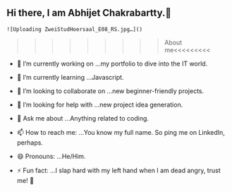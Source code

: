 ## Hi there, I am Abhijet Chakrabartty.👋
    ![Uploading ZweiStudHoersaal_E08_RS.jpg…]()              
  >>>>>>>>>About me<<<<<<<<<
- 🔭 I’m currently working on ...my portfolio to dive into the IT world. 
- 🌱 I’m currently learning ...Javascript.
- 👯 I’m looking to collaborate on ...new beginner-friendly projects.

- 🤔 I’m looking for help with ...new project idea generation. 
- 💬 Ask me about ...Anything related to coding.
- 📫 How to reach me: ...You know my full name. So ping me on LinkedIn, perhaps. 
- 😄 Pronouns: ...He/Him.
- ⚡ Fun fact: ...I slap hard with my left hand when I am dead angry, trust me! 🫢

<!--
**Abhijetmax/Abhijetmax** is a ✨ _special_ ✨ repository because its `README.md` (this file) appears on your GitHub profile.

Here are some ideas to get you started:

- 🔭 I’m currently working on ...my portfolio to dive into the IT world. 
- 🌱 I’m currently learning ...Javascript.
- 👯 I’m looking to collaborate on ...new beginner-friendly projects.
- 🤔 I’m looking for help with ...new project idea generation. 
- 💬 Ask me about ...Anything related to coding.
- 📫 How to reach me: ...You know my full name. So ping me on LinkedIn, perhaps. 
- 😄 Pronouns: ...He/Him.
- ⚡ Fun fact: ...I slap hard with my left hand when I am dead angry, trust me! 🫢
-->
